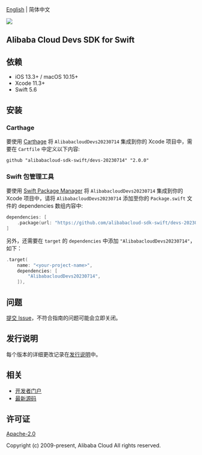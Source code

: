 [English](README.md) | 简体中文

![](https://aliyunsdk-pages.alicdn.com/icons/AlibabaCloud.svg)

## Alibaba Cloud Devs SDK for Swift

## 依赖

- iOS 13.3+ / macOS 10.15+
- Xcode 11.3+
- Swift 5.6

## 安装

### Carthage

要使用 [Carthage](https://github.com/Carthage/Carthage) 将 `AlibabacloudDevs20230714` 集成到你的 Xcode 项目中，需要在 `Cartfile` 中定义以下内容:

```ogdl
github "alibabacloud-sdk-swift/devs-20230714" "2.0.0"
```

### Swift 包管理工具

要使用 [Swift Package Manager](https://swift.org/package-manager/) 将 `AlibabacloudDevs20230714` 集成到你的 Xcode 项目中，请将 `AlibabacloudDevs20230714` 添加至你的 `Package.swift` 文件的 dependencies 数组内容中:

```swift
dependencies: [
    .package(url: "https://github.com/alibabacloud-sdk-swift/devs-20230714.git", from: "2.0.0")
]
```

另外，还需要在 `target` 的 `dependencies` 中添加 `"AlibabacloudDevs20230714"`，如下：

```swift
.target(
    name: "<your-project-name>",
    dependencies: [
        "AlibabacloudDevs20230714",
    ]),
```

## 问题

[提交 Issue](https://github.com/alibabacloud-sdk-swift/devs-20230714/issues/new)，不符合指南的问题可能会立即关闭。

## 发行说明

每个版本的详细更改记录在[发行说明](./ChangeLog.txt)中。

## 相关

* [开发者门户](https://next.api.aliyun.com/home)
* [最新源码](https://github.com/alibabacloud-sdk-swift/devs-20230714)

## 许可证

[Apache-2.0](http://www.apache.org/licenses/LICENSE-2.0)

Copyright (c) 2009-present, Alibaba Cloud All rights reserved.
